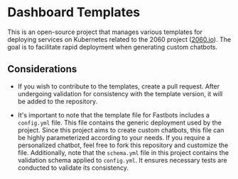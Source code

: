 # Dashboard Templates

This is an open-source project that manages various templates for deploying services on Kubernetes related to the 2060 project ([2060.io](https://2060.io/)). The goal is to facilitate rapid deployment when generating custom chatbots.

## Considerations

- If you wish to contribute to the templates, create a pull request. After undergoing validation for consistency with the template version, it will be added to the repository.
  
- It's important to note that the template file for Fastbots includes a `config.yml` file. This file contains the generic deployment used by the project. Since this project aims to create custom chatbots, this file can be highly parameterized according to your needs. If you require a personalized chatbot, feel free to fork this repository and customize the file. Additionally, note that the `schema.yml` file in this project contains the validation schema applied to `config.yml`. It ensures necessary tests are conducted to validate its consistency.

